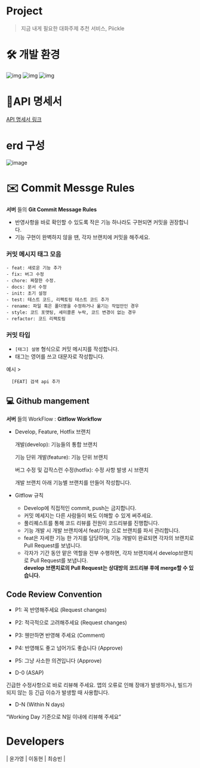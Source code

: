# Project

> 지금 내게 필요한 대화주제 추천 서비스, Piickle

# 🛠 개발 환경

![img](https://img.shields.io/badge/typescript-4.3.5-blue)
![img](https://img.shields.io/badge/ts--node-10.0.0-green)
![img](https://img.shields.io/badge/Mongoose-5.13.2-yellowgreen)

# 📧API 명세서

[API 명세서 링크](https://joyous-ghost-8c7.notion.site/API-a2efdef81ae34b9c98bcf0d96cd5dd4f)

# erd 구성
![image](https://user-images.githubusercontent.com/80771842/178112388-8ce96330-cae2-4169-b6de-7e66e4dac70f.png)


# ✉️ Commit Messge Rules

**서버** 들의 **Git Commit Message Rules**

- 반영사항을 바로 확인할 수 있도록 작은 기능 하나라도 구현되면 커밋을 권장합니다.
- 기능 구현이 완벽하지 않을 땐, 각자 브랜치에 커밋을 해주세요.

### 커밋 메시지 태그 모음

```
- feat: 새로운 기능 추가
- fix: 버그 수정
- chore: 짜잘한 수정.
- docs: 문서 수정
- init: 초기 설정
- test: 테스트 코드, 리펙토링 테스트 코드 추가
- rename: 파일 혹은 폴더명을 수정하거나 옮기는 작업만인 경우
- style: 코드 포맷팅, 세미콜론 누락, 코드 변경이 없는 경우
- refactor: 코드 리팩토링
```

### **커밋 타입**

- `[태그] 설명` 형식으로 커밋 메시지를 작성합니다.
- 태그는 영어를 쓰고 대문자로 작성합니다.

예시 >

```
  [FEAT] 검색 api 추가
```


## **💻 Github mangement**

**서버** 들의 WorkFlow : **Gitflow Workflow**

- Develop, Feature, Hotfix 브랜치
  
  
  개발(develop): 기능들의 통합 브랜치  
  
  기능 단위 개발(feature): 기능 단위 브랜치
  
  버그 수정 및 갑작스런 수정(hotfix): 수정 사항 발생 시 브랜치

  개발 브랜치 아래 기능별 브랜치를 만들어 작성합니다. 
   
- Gitflow 규칙
  - Develop에 직접적인 commit, push는 금지합니다. 
  - 커밋 메세지는 다른 사람들이 봐도 이해할 수 있게 써주세요.
  - 풀리퀘스트를 통해 코드 리뷰를 전원이 코드리뷰를 진행합니다.
  - 기능 개발 시 개발 브랜치에서 feat/기능 으로 브랜치를 파서 관리합니다.
  - feat은 자세한 기능 한 가지를 담당하며, 기능 개발이 완료되면 각자의 브랜치로 Pull Request를 보냅니다. 
  - 각자가 기간 동안 맡은 역할을 전부 수행하면, 각자 브랜치에서 develop브랜치로 Pull Request를 보냅니다.  
  **develop 브랜치로의 Pull Request는 상대방의 코드리뷰 후에 merge할 수 있습니다.**

## Code Review Convention

- P1: 꼭 반영해주세요 (Request changes)
- P2: 적극적으로 고려해주세요 (Request changes)
- P3: 웬만하면 반영해 주세요 (Comment)
- P4: 반영해도 좋고 넘어가도 좋습니다 (Approve)
- P5: 그냥 사소한 의견입니다 (Approve)

- D-0 (ASAP)

긴급한 수정사항으로 바로 리뷰해 주세요. 앱의 오류로 인해 장애가 발생하거나, 빌드가 되지 않는 등 긴급 이슈가 발생할 때 사용합니다.

- D-N (Within N days)

“Working Day 기준으로 N일 이내에 리뷰해 주세요”

# Developers
| 윤가영 | 이동현 | 최승빈 |
